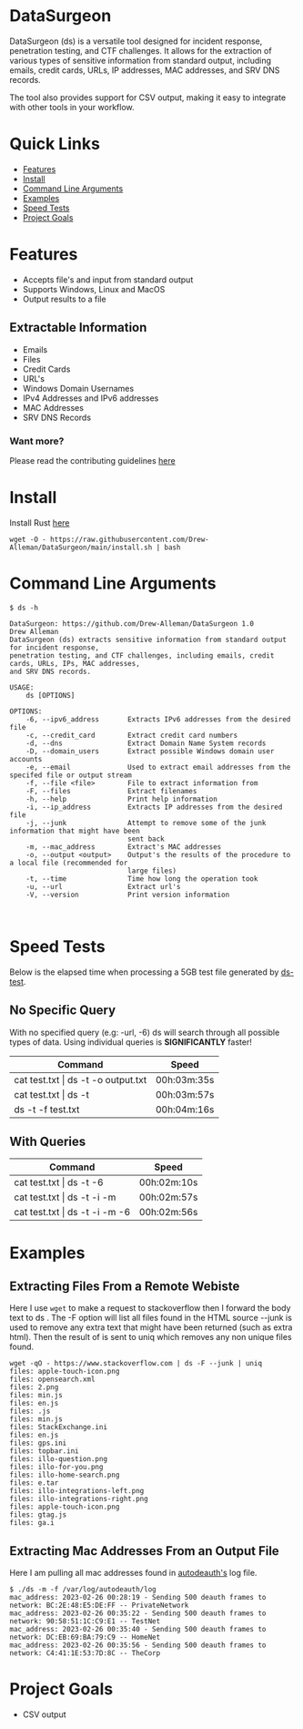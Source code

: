 # DataSurgeon
DataSurgeon (ds) is a versatile tool designed for incident response, penetration testing, and CTF challenges. It allows for the extraction of various types of sensitive information from standard output, including emails, credit cards, URLs, IP addresses, MAC addresses, and SRV DNS records.

The tool also provides support for CSV output, making it easy to integrate with other tools in your workflow. 

# Quick Links
* [Features](#features)
* [Install](#install)
* [Command Line Arguments](#command-line-arguments)
* [Examples](#examples)
* [Speed Tests](#speed-tests)
* [Project Goals](#project-goals)

# Features
* Accepts file's and input from standard output
* Supports Windows, Linux and MacOS
* Output results to a file

## Extractable Information 
* Emails
* Files
* Credit Cards
* URL's
* Windows Domain Usernames
* IPv4 Addresses and IPv6 addresses
* MAC Addresses
* SRV DNS Records

### Want more? 
Please read the contributing guidelines [here](https://github.com/Drew-Alleman/DataSurgeon/blob/main/CONTRIBUTING.md#adding-a-new-regex--extraction-feature)

# Install
Install Rust [here](https://www.rust-lang.org/tools/install)
```
wget -O - https://raw.githubusercontent.com/Drew-Alleman/DataSurgeon/main/install.sh | bash
```
# Command Line Arguments
```
$ ds -h                                                                                                                                                             

DataSurgeon: https://github.com/Drew-Alleman/DataSurgeon 1.0
Drew Alleman
DataSurgeon (ds) extracts sensitive information from standard output for incident response,
penetration testing, and CTF challenges, including emails, credit cards, URLs, IPs, MAC addresses,
and SRV DNS records.

USAGE:
    ds [OPTIONS]

OPTIONS:
    -6, --ipv6_address       Extracts IPv6 addresses from the desired file
    -c, --credit_card        Extract credit card numbers
    -d, --dns                Extract Domain Name System records
    -D, --domain_users       Extract possible Windows domain user accounts
    -e, --email              Used to extract email addresses from the specifed file or output stream
    -f, --file <file>        File to extract information from
    -F, --files              Extract filenames
    -h, --help               Print help information
    -i, --ip_address         Extracts IP addresses from the desired file
    -j, --junk               Attempt to remove some of the junk information that might have been
                             sent back
    -m, --mac_address        Extract's MAC addresses
    -o, --output <output>    Output's the results of the procedure to a local file (recommended for
                             large files)
    -t, --time               Time how long the operation took
    -u, --url                Extract url's
    -V, --version            Print version information

    
```

# Speed Tests
Below is the elapsed time when processing a 5GB test file generated by [ds-test](https://github.com/Drew-Alleman/ds-test). 
## No Specific Query
With no specified query (e.g: -url, -6) ds will search through all possible types of data. Using individual queries is <b>SIGNIFICANTLY</b> faster!

| Command                             | Speed          |
| ----------------------------------  | -------------- |
| cat test.txt \| ds -t -o output.txt | 00h:03m:35s   |
| cat test.txt \| ds -t               | 00h:03m:57s    |
| ds -t -f test.txt                   | 00h:04m:16s    |

## With Queries
| Command                            | Speed          |
| ---------------------------------- | -------------- |
| cat test.txt \| ds -t -6           | 00h:02m:10s    |
| cat test.txt \| ds -t -i -m        | 00h:02m:57s    |
| cat test.txt \| ds -t -i -m -6     | 00h:02m:56s    |

# Examples
## Extracting Files From a Remote Webiste
Here I use ```wget``` to make a request to stackoverflow then I forward the body text to ds . The -F option will list all files found in the HTML source --junk is used to remove any extra text that might have been returned (such as extra html). Then the result of is sent to uniq which removes any non unique files found.
```
wget -qO - https://www.stackoverflow.com | ds -F --junk | uniq                                                                                      
files: apple-touch-icon.png
files: opensearch.xml
files: 2.png
files: min.js
files: en.js
files: .js
files: min.js
files: StackExchange.ini
files: en.js
files: gps.ini
files: topbar.ini
files: illo-question.png
files: illo-for-you.png
files: illo-home-search.png
files: e.tar
files: illo-integrations-left.png
files: illo-integrations-right.png
files: apple-touch-icon.png
files: gtag.js
files: ga.i
```

## Extracting Mac Addresses From an Output File
Here I am pulling all mac addresses found in [autodeauth's](https://github.com/Drew-Alleman/autodeauth) log file.
```
$ ./ds -m -f /var/log/autodeauth/log     
mac_address: 2023-02-26 00:28:19 - Sending 500 deauth frames to network: BC:2E:48:E5:DE:FF -- PrivateNetwork
mac_address: 2023-02-26 00:35:22 - Sending 500 deauth frames to network: 90:58:51:1C:C9:E1 -- TestNet
mac_address: 2023-02-26 00:35:40 - Sending 500 deauth frames to network: DC:EB:69:BA:79:C9 -- HomeNet
mac_address: 2023-02-26 00:35:56 - Sending 500 deauth frames to network: C4:41:1E:53:7D:8C -- TheCorp
```
# Project Goals
* CSV output
